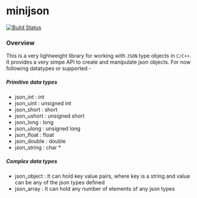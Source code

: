 minijson
========
[![Build Status](https://travis-ci.org/tibabit/minijson.svg?branch=master)](https://travis-ci.org/tibabit/minijson)

### Overview
This is a very lightweight library for working with ```JSON``` type objects in ```C/C++```. It provides a very simpe API to create and manipulate json objects. For now following datatypes or supported -

##### Primitive data types
 - json_int       : int
 - json_uint      : unsigned int
 - json_short     : short
 - json_ushort    : unsigned short
 - json_long      : long
 - json_ulong     : unsigned long
 - json_float     : float
 - json_double    : double
 - json_string    : char *

##### Complex data types
 - json_object    : It can hold key value pairs, where key is a string and value can be any of the json types defined
 - json_array     : It can hold any number of elements of any json types
